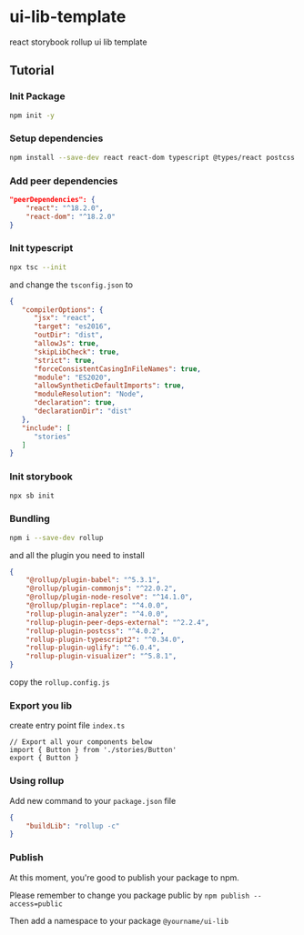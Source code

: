 # ui-lib-template
react storybook rollup ui lib template

## Tutorial

### Init Package

```bash
npm init -y
```


### Setup dependencies

```bash
npm install --save-dev react react-dom typescript @types/react postcss
```

### Add peer dependencies

```json
"peerDependencies": {
    "react": "^18.2.0",
    "react-dom": "^18.2.0"
}
```

### Init typescript

```bash
npx tsc --init
```

and change the `tsconfig.json` to

```json
{
   "compilerOptions": {
      "jsx": "react",
      "target": "es2016",
      "outDir": "dist",
      "allowJs": true,
      "skipLibCheck": true,
      "strict": true,
      "forceConsistentCasingInFileNames": true,
      "module": "ES2020",
      "allowSyntheticDefaultImports": true,
      "moduleResolution": "Node",
      "declaration": true,
      "declarationDir": "dist"
   },
   "include": [
      "stories"
   ]
}
```

### Init storybook

```bash
npx sb init
```

### Bundling

```bash
npm i --save-dev rollup 
```

and all the plugin you need to install

```json
{
    "@rollup/plugin-babel": "^5.3.1",
    "@rollup/plugin-commonjs": "^22.0.2",
    "@rollup/plugin-node-resolve": "^14.1.0",
    "@rollup/plugin-replace": "^4.0.0",
    "rollup-plugin-analyzer": "^4.0.0",
    "rollup-plugin-peer-deps-external": "^2.2.4",
    "rollup-plugin-postcss": "^4.0.2",
    "rollup-plugin-typescript2": "^0.34.0",
    "rollup-plugin-uglify": "^6.0.4",
    "rollup-plugin-visualizer": "^5.8.1",
}
```

copy the `rollup.config.js`

### Export you lib

create entry point file `index.ts`

```
// Export all your components below
import { Button } from './stories/Button'
export { Button }
```

### Using rollup

Add new command to your `package.json` file

```json
{
    "buildLib": "rollup -c"
}
```

### Publish

At this moment, you're good to publish your package to npm.

Please remember to change you package public by `npm publish --access=public`

Then add a namespace to your package `@yourname/ui-lib`

